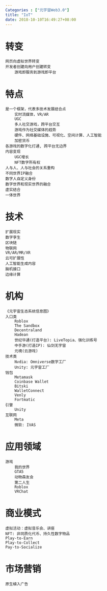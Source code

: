 ```yaml
---
Categories : ["元宇宙Web3.0"]
title: "IoT"
date: 2018-10-10T16:49:27+08:00
---
```


# 转变
    网页向虚拟世界转变
    开发者创建向用户创建转变
        游戏即服务到游戏即平台
# 特点
    是一个框架，代表多技术发展结合点
        实时流媒体，VR/AR
        UGC
        多人社交游戏，跨平台交互
        游戏作为社交媒体的趋势
        硬件、网络基础设施、可视化、空间计算、人工智能
        加密货币
    各游戏的数字化打通, 跨平台无边界
    内容变现
        UGC增长
        NFT数字所有权
    人与人、人与社会的关系重构
    不同世界IP融合
    数字人自定义身份
    数字世界和现实世界的融合
    虚实结合
    一体世界
# 技术
    扩展现实
    数字孪生
    区块链
    物联网
    VR/AR/MR/XR
    云可扩展性
    人工智能生成内容
    脑机接口
    边缘计算
# 机构
    《元宇宙生态系统信息图》
    入口类
        Roblox
        The Sandbox
        Decentraland
        Hadean
        世纪华通(打造平台): LiveTopia、强化训练号
        中手游(打造IP): 仙剑无宇宙
        元境(云游戏)
    技术类
        Nvdia: Omniverse数字工厂
        Unity: 元宇宙工厂
    钱包
        Metamask
        Coinbase Wallet
        Bitski
        WalletConnect
        Venly
        Fortmatic
    引擎
        Unity
    互联网
        Meta
        微软: IVAS
# 应用领域
    游戏
        我的世界
        GTA5
        动物森友会
        第二人生
        Roblox
        VRChat
# 商业模式
    虚拟活动：虚拟音乐会、讲座
    NFT: 非同质化代币、持久性数字物品
    Play-to-Earn
    Play-to-Collect
    Pay-to-Socialize
# 市场营销
    原生植入广告
